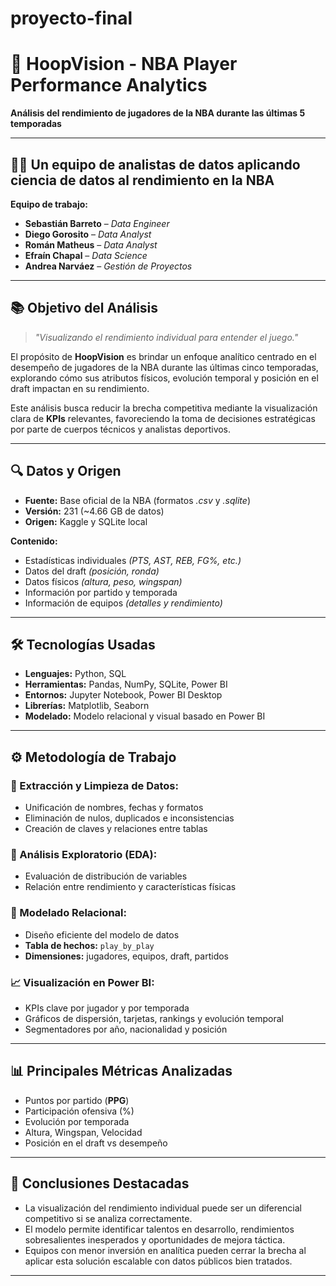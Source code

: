 # proyecto-final

# 🏀 **HoopVision - NBA Player Performance Analytics**

**Análisis del rendimiento de jugadores de la NBA durante las últimas 5 temporadas**

---

## 👨‍💻 **Un equipo de analistas de datos aplicando ciencia de datos al rendimiento en la NBA**

**Equipo de trabajo:**

* **Sebastián Barreto** – *Data Engineer*
* **Diego Gorosito** – *Data Analyst*
* **Román Matheus** – *Data Analyst*
* **Efraín Chapal** – *Data Science*
* **Andrea Narváez** – *Gestión de Proyectos*

---

## 📚 **Objetivo del Análisis**

> *"Visualizando el rendimiento individual para entender el juego."*

El propósito de **HoopVision** es brindar un enfoque analítico centrado en el desempeño de jugadores de la NBA durante las últimas cinco temporadas, explorando cómo sus atributos físicos, evolución temporal y posición en el draft impactan en su rendimiento.

Este análisis busca reducir la brecha competitiva mediante la visualización clara de **KPIs** relevantes, favoreciendo la toma de decisiones estratégicas por parte de cuerpos técnicos y analistas deportivos.

---

## 🔍 **Datos y Origen**

* **Fuente:** Base oficial de la NBA (formatos *.csv* y *.sqlite*)
* **Versión:** 231 (\~4.66 GB de datos)
* **Origen:** Kaggle y SQLite local

**Contenido:**

* Estadísticas individuales *(PTS, AST, REB, FG%, etc.)*
* Datos del draft *(posición, ronda)*
* Datos físicos *(altura, peso, wingspan)*
* Información por partido y temporada
* Información de equipos *(detalles y rendimiento)*

---

## 🛠️ **Tecnologías Usadas**

* **Lenguajes:** Python, SQL
* **Herramientas:** Pandas, NumPy, SQLite, Power BI
* **Entornos:** Jupyter Notebook, Power BI Desktop
* **Librerías:** Matplotlib, Seaborn
* **Modelado:** Modelo relacional y visual basado en Power BI

---

## ⚙️ **Metodología de Trabajo**

### 🧹 Extracción y Limpieza de Datos:

* Unificación de nombres, fechas y formatos
* Eliminación de nulos, duplicados e inconsistencias
* Creación de claves y relaciones entre tablas

### 🔎 Análisis Exploratorio (EDA):

* Evaluación de distribución de variables
* Relación entre rendimiento y características físicas

### 🧩 Modelado Relacional:

* Diseño eficiente del modelo de datos
* **Tabla de hechos:** `play_by_play`
* **Dimensiones:** jugadores, equipos, draft, partidos

### 📈 Visualización en Power BI:

* KPIs clave por jugador y por temporada
* Gráficos de dispersión, tarjetas, rankings y evolución temporal
* Segmentadores por año, nacionalidad y posición

---

## 📊 **Principales Métricas Analizadas**

* Puntos por partido (**PPG**)
* Participación ofensiva (%)
* Evolución por temporada
* Altura, Wingspan, Velocidad
* Posición en el draft vs desempeño

---

## 🚀 **Conclusiones Destacadas**

* La visualización del rendimiento individual puede ser un diferencial competitivo si se analiza correctamente.
* El modelo permite identificar talentos en desarrollo, rendimientos sobresalientes inesperados y oportunidades de mejora táctica.
* Equipos con menor inversión en analítica pueden cerrar la brecha al aplicar esta solución escalable con datos públicos bien tratados.

---

